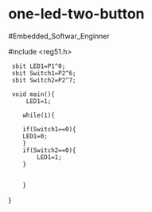 
# one-led-two-button
#Embedded_Softwar_Enginner 


  #include <reg51.h>
	 
	 sbit LED1=P1^0;
	 sbit Switch1=P2^6;
	 sbit Switch2=P2^7;
	 
	 void main(){
		 LED1=1;
		 
		while(1){
		
		if(Switch1==0){
		LED1=0;
		}
		if(Switch2==0){
			LED1=1;
		}
		
		
		}
}
			

 


